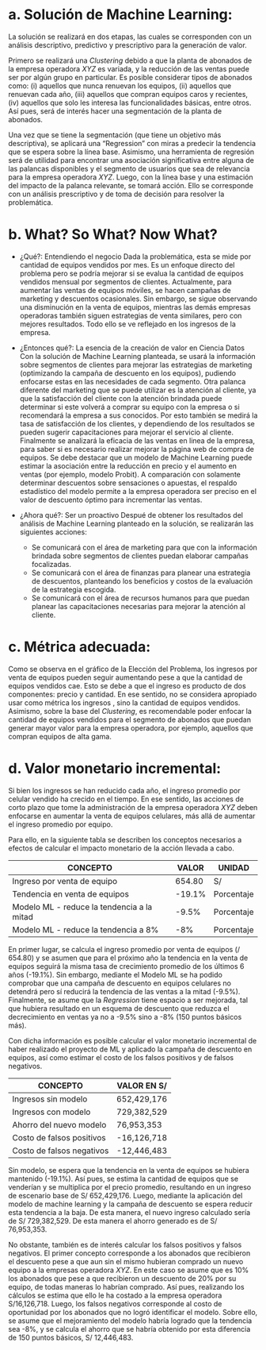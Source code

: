 # a. Solución de Machine Learning:

La solución se realizará en dos etapas, las cuales se corresponden con un análisis descriptivo, predictivo y prescriptivo para la generación de valor.

Primero se realizará una *Clustering* debido a que la planta de abonados de la empresa operadora *XYZ* es variada, y la reducción de las ventas puede ser por algún grupo en particular. Es posible considerar tipos de abonados como: (i) aquellos que nunca renuevan los equipos, (ii) aquellos que renuevan cada año, (iii) aquellos que compran equipos caros y recientes, (iv) aquellos que solo les interesa las funcionalidades básicas, entre otros. Así pues, será de interés hacer una segmentación de la planta de abonados.

Una vez que se tiene la segmentación (que tiene un objetivo más descriptiva), se aplicará una “Regression” con miras a predecir la tendencia que se espera sobre la línea base. Asimismo, una herramienta de regresión será de utilidad para encontrar una asociación significativa entre alguna de las palancas disponibles y el segmento de usuarios que sea de relevancia para la empresa operadora *XYZ*. Luego, con la línea base y una estimación del impacto de la palanca relevante, se tomará acción. Ello se corresponde con un análisis prescriptivo y de toma de decisión para resolver la problemática.

# b. What? So What? Now What?

  * ¿Qué?: Entendiendo el negocio
    Dada la problemática, esta se mide por cantidad de equipos vendidos por mes. Es un enfoque directo del problema pero se podría mejorar si se evalua la cantidad de equipos vendidos mensual por segmentos de clientes. Actualmente, para aumentar las ventas de equipos móviles, se hacen campañas de marketing y descuentos ocasionales. Sin embargo, se sigue observando una disminución en la venta de equipos, mientras las demás empresas operadoras también siguen estrategias de venta similares, pero con mejores resultados. Todo ello se ve reflejado en los  ingresos de la empresa. 

  * ¿Entonces qué?: La esencia de la creación de valor en Ciencia Datos
    Con la solución de Machine Learning planteada, se usará la información sobre segmentos de clientes para mejorar las estrategias de marketing (optimizando la campaña de descuento en los equipos), pudiendo enfocarse estas en las necesidades de cada segmento. Otra palanca diferente del marketing que se puede utilizar es la atención al cliente, ya que la satisfacción del cliente con la atención brindada puede determinar si este volverá a comprar su equipo con la empresa o si recomendará la empresa a sus conocidos. Por esto también se medirá la tasa de satisfacción de los clientes, y dependiendo de los resultados se pueden sugerir capacitaciones para mejorar el servicio al cliente. Finalmente se analizará la eficacia de las ventas en linea de la empresa, para saber si es necesario realizar mejorar la página web de compra de equipos. Se debe destacar que un modelo de Machine Learning puede estimar la asociación entre la reducción en precio y el aumento en ventas (por ejemplo, modelo Probit). A comparación con solamente determinar descuentos sobre sensaciones o apuestas, el respaldo estadístico del modelo permite a la empresa operadora ser preciso en el valor de descuento óptimo para incrementar las ventas.

  * ¿Ahora qué?: Ser un proactivo
    Despué de obtener los resultados del análisis de Machine Learning planteado en la solución, se realizarán las siguientes acciones:
    * Se comunicará con el área de marketing para que con la información brindada sobre segmentos de clientes puedan elaborar campañas focalizadas.
    * Se comunicará con el área de finanzas para planear una estrategia de descuentos, planteando los beneficios y costos de la evaluación de la estrategia escogida.
    * Se comunicará con el área de recursos humanos para que puedan planear las capacitaciones necesarias para mejorar la atención al cliente.


# c. Métrica adecuada:

Como se observa en el gráfico de la Elección del Problema, los ingresos por venta de equipos pueden seguir aumentando pese a que la cantidad de equipos vendidos cae. Esto se debe a que el ingreso es producto de dos componentes: precio y cantidad. En ese sentido, no se considera apropiado usar como métrica los ingresos , sino la cantidad de equipos vendidos. Asimismo, sobre la base del *Clustering*, es recomendable poder enfocar la cantidad de equipos vendidos para el segmento de abonados que puedan generar mayor valor para la empresa operadora, por ejemplo, aquellos que compran equipos de alta gama.

# d. Valor monetario incremental:

Si bien los ingresos se han reducido cada año, el ingreso promedio por celular vendido ha crecido en el tiempo. En ese sentido, las acciones de corto plazo que tome la administración de la empresa operadora *XYZ* deben enfocarse en aumentar la venta de equipos celulares, más allá de aumentar el ingreso promedio por equipo.

Para ello, en la siguiente tabla se describen los conceptos necesarios a efectos de calcular el impacto monetario de la acción llevada a cabo.

| CONCEPTO | VALOR | UNIDAD |
| --------- | --------- | --------- |
| Ingreso por venta de equipo | 654.80 | S/ |
| Tendencia en venta de equipos | -19.1% | Porcentaje |
| Modelo ML - reduce la tendencia a la mitad | -9.5% | Porcentaje |
| Modelo ML - reduce la tendencia a 8% | -8% | Porcentaje |

En primer lugar, se calcula el ingreso promedio por venta de equipos (/ 654.80) y se asumen que para el próximo año la tendencia en la venta de equipos seguirá la misma tasa de crecimiento promedio de los últimos 6 años (-19.1%). Sin embargo, mediante el Modelo ML se ha podido comprobar que una campaña de descuento en equipos celulares no detendrá pero sí reducirá la tendencia de las ventas a la mitad (-9.5%). Finalmente, se asume que la *Regression* tiene espacio a ser mejorada, tal que hubiera resultado en un esquema de descuento que reduzca el decrecimiento en ventas ya no a -9.5% sino a -8% (150 puntos básicos más).

Con dicha información es posible calcular el valor monetario incremental de haber realizado el proyecto de ML y aplicado la campaña de descuento en equipos, así como estimar el costo de los falsos positivos y de falsos negativos. 

| CONCEPTO | VALOR EN S/ |
| --------- | --------- |
| Ingresos sin modelo | 652,429,176 |
| Ingresos con modelo | 729,382,529 |
| Ahorro del nuevo modelo | 76,953,353 |
| Costo de falsos positivos | -16,126,718 |
| Costo de falsos negativos | -12,446,483 |

Sin modelo, se espera que la tendencia en la venta de equipos se hubiera mantenido (-19.1%). Así pues, se estima la cantidad de equipos que se venderían y se multiplica por el precio promedio, resultando en un ingreso de escenario base de S/ 652,429,176. Luego, mediante la aplicación del modelo de machine learning y la campaña de descuento se espera reducir esta tendencia a la baja. De esta manera, el nuevo ingreso calculado sería de S/ 729,382,529. De esta manera el ahorro generado es de S/ 76,953,353.

No obstante, también es de interés calcular los falsos positivos y falsos negativos. El primer concepto corresponde a los abonados que recibieron el descuento pese a que aun sin el mismo hubieran comprado un nuevo equipo a la empresas operadora *XYZ*. En este caso se asume que es 10% los abonados que pese a que recibieron un descuento de 20% por su equipo, de todas maneras lo habrían comprado. Así pues, realizando los cálculos se estima que ello le ha costado a la empresa operadora S/16,126,718. Luego, los falsos negativos corresponde al costo de oportunidad por los abonados que no logró identificar el modelo. Sobre ello, se asume que el mejoramiento del modelo habría logrado que la tendencia sea -8%, y se calcula el ahorro que se habría obtenido por esta diferencia de 150 puntos básicos, S/ 12,446,483.